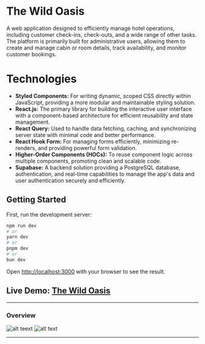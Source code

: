 # The Wild Oasis

A web application designed to efficiently manage hotel operations, including customer check-ins, check-outs, and a wide range of other tasks. The platform is primarily built for administrative users, allowing them to create and manage cabin or room details, track availability, and monitor customer bookings. 

# Technologies
 - **Styled Components:** For writing dynamic, scoped CSS directly within JavaScript, providing a more modular and maintainable styling solution.
 - **React.js:** The primary library for building the interactive user interface with a component-based architecture for efficient reusability and state management.
 - **React Query:** Used to handle data fetching, caching, and synchronizing server state with minimal code and better performance.
 - **React Hook Form:** For managing forms efficiently, minimizing re-renders, and providing powerful form validation.
 - **Higher-Order Components (HOCs):** To reuse component logic across multiple components, promoting clean and scalable code.
 - **Supabase:** A backend solution providing a PostgreSQL database, authentication, and real-time capabilities to manage the app's data and user authentication securely and efficiently.

## Getting Started

First, run the development server:

```bash
npm run dev
# or
yarn dev
# or
pnpm dev
# or
bun dev
```

Open [http://localhost:3000](http://localhost:3000) with your browser to see the result.


## Live Demo: [The Wild Oasis](https://the-wild-oasis-ysin.netlify.app/login)
<hr>

### Overview
![alt teext](https://github.com/Y3ASIN/readme-edit-files/blob/main/the-wild-oasis/Login.png 'Login')
![alt text](https://github.com/Y3ASIN/readme-edit-files/blob/main/the-wild-oasis/Dashboard.png 'Dashboard')
<!--
![alt text](https://github.com/Y3ASIN/readme-edit-files/blob/main/the-wild-oasis/Booking.png 'Bookings')
![alt text](https://github.com/Y3ASIN/readme-edit-files/blob/main/the-wild-oasis/Cabins.png 'Cabins')
![alt text](https://github.com/Y3ASIN/readme-edit-files/blob/main/the-wild-oasis/Users.png 'Users')
![alt text](https://github.com/Y3ASIN/readme-edit-files/blob/main/the-wild-oasis/Settings.png 'Settings')
-->
<hr>

